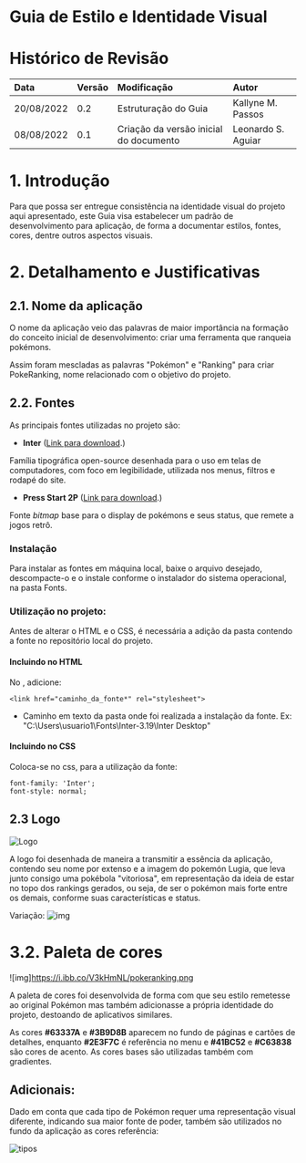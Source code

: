 # Guia de Estilo e Identidade Visual

# Histórico de Revisão


| Data   | Versão | Modificação  | Autor  |
| :- | :- | :- | :- |
| 20/08/2022 | 0.2 | Estruturação do Guia | Kallyne M. Passos |
| 08/08/2022 | 0.1 | Criação da versão inicial do documento | Leonardo S. Aguiar |

# 1. Introdução

Para que possa ser entregue consistência na identidade visual do projeto aqui apresentado, este Guia visa estabelecer um padrão de desenvolvimento para aplicação, de forma a documentar estilos, fontes, cores, dentre outros aspectos visuais. 

# 2. Detalhamento e Justificativas

## 2.1. Nome da aplicação

O nome da aplicação veio das palavras de maior importância na formação do conceito inicial de desenvolvimento: criar uma ferramenta que ranqueia pokémons.

Assim foram mescladas as palavras "Pokémon" e "Ranking" para criar PokeRanking, nome relacionado com o objetivo do projeto.

## 2.2. Fontes

As principais fontes utilizadas no projeto são: 

- __Inter__ ([Link para download](https://rsms.me/inter/download/).)

Família tipográfica open-source desenhada para o uso em telas de computadores, com foco em legibilidade, utilizada nos menus, filtros e rodapé do site. 

 - __Press Start 2P__ ([Link para download](https://www.dafont.com/press-start-2p.font).)
 
Fonte _bitmap_ base para o display de pokémons e seus status, que remete a jogos retrô. 


 ### Instalação
Para instalar as fontes em máquina local, baixe o arquivo desejado, descompacte-o e o instale conforme o instalador do sistema operacional, na pasta Fonts. 

 ### Utilização no projeto:
Antes de alterar o HTML e o CSS, é necessária a adição da pasta contendo a fonte no repositório local do projeto. 

#### Incluindo no HTML

No <head>, adicione:

	<link href="caminho_da_fonte*" rel="stylesheet">
* Caminho em texto da pasta onde foi realizada a instalação da fonte. Ex: "C:\Users\usuario1\Fonts\Inter-3.19\Inter Desktop"
	

#### Incluindo no CSS

Coloca-se no css, para a utilização da fonte:

	
    font-family: 'Inter';
	font-style: normal;

## 2.3 Logo
![Logo](https://user-images.githubusercontent.com/82467659/182052506-180e65ac-719e-4d3d-a1aa-c60f8a3d8755.png)
	
A logo foi desenhada de maneira a transmitir a essência da aplicação, contendo seu nome por extenso e a imagem do pokemón Lugia, que leva junto consigo uma pokébola "vitoriosa", em representação da ideia de estar no topo dos rankings gerados, ou seja, de ser o pokémon mais forte entre os demais, conforme suas características e status.
	
Variação: 
![img](https://i.ibb.co/CBhpzZM/Frame-3.png)

# 3.2. Paleta de cores

![img]https://i.ibb.co/V3kHmNL/pokeranking.png

A paleta de cores foi desenvolvida de forma com que seu estilo remetesse ao original Pokémon mas também adicionasse a própria identidade do projeto, destoando de aplicativos similares.
	
As cores __#63337A__ e __#3B9D8B__ aparecem no fundo de páginas e cartões de detalhes, enquanto __#2E3F7C__ é referência no menu e __#41BC52__ e __#C63838__ são cores de acento. As cores bases são utilizadas também com gradientes.
	
## Adicionais: 

Dado em conta que cada tipo de Pokémon requer uma representação visual diferente, indicando sua maior fonte de poder, também são utilizados no fundo da aplicação as cores referência: 
	
![tipos](https://i.ibb.co/dmh2Kx6/Tipos-Pokemon.png)
	
<!-- # 4. Componentes

## 4.1. Botões

## 4.2. Navbar

## 4.4. Footer

### Para website --!>

